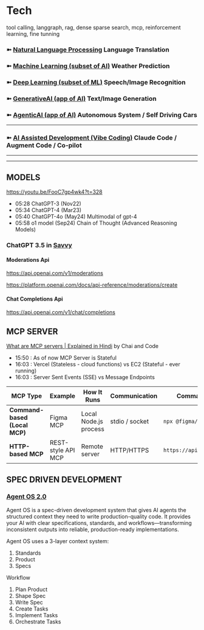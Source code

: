 # Tech
tool calling, langgraph, rag, dense sparse search, mcp, reinforcement learning, fine tunning


### ➼ [Natural Language Processing](NLP) Language Translation
### ➼ [Machine Learning (subset of AI)](ML) Weather Prediction
### ➼ [Deep Learning (subset of ML)](DL) Speech/Image Recognition
### ➼ [GenerativeAI (app of AI)](GenAI) Text/Image Generation
### ➼ [AgenticAI (app of AI)](AgentAI) Autonomous System / Self Driving Cars 
---
### ➼ [AI Assisted Development (Vibe Coding)](VibeCoding) Claude Code / Augment Code / Co-pilot




----
----


## MODELS

https://youtu.be/FooC7gp4wk4?t=328

- 05:28 ChatGPT-3 (Nov22)
- 05:34 ChatGPT-4 (Mar23)
- 05:40 ChatGPT-4o (May24) Multimodal of gpt-4
- 05:58 o1 model (Sep24) Chain of Thought (Advanced Reasoning Models)

### ChatGPT 3.5 in [Savvy](https://docs.google.com/document/d/1cAYB_hRuZOD9TBVNiuQNsw_vnmTUAY8ifTa0kiQsqzk)

#### Moderations Api
https://api.openai.com/v1/moderations

https://platform.openai.com/docs/api-reference/moderations/create

#### Chat Completions Api

https://api.openai.com/v1/chat/completions

## MCP SERVER

[What are MCP servers | Explained in Hindi](https://www.youtube.com/watch?v=dZyQNy3-HjU) by Chai and Code

- 15:50 : As of now MCP Server is Stateful
- 16:03 : Vercel (Stateless - cloud functions) vs EC2 (Stateful - ever running)
- 16:03 : Server Sent Events (SSE) vs Message Endpoints

| MCP Type                      | Example            | How It Runs           | Communication  | Command Example               |
| ----------------------------- | ------------------ | --------------------- | -------------- | ----------------------------- |
| **Command-based (Local MCP)** | Figma MCP          | Local Node.js process | stdio / socket | `npx @figma/mcp-server`       |
| **HTTP-based MCP**            | REST-style API MCP | Remote server         | HTTP/HTTPS     | `https://api.company.com/mcp` |


## SPEC DRIVEN DEVELOPMENT

### [Agent OS 2.0](https://buildermethods.com/agent-os)
Agent OS is a spec-driven development system that gives AI agents the structured context they need to write production-quality code. It provides your AI with clear specifications, standards, and workflows—transforming inconsistent outputs into reliable, production-ready implementations.

Agent OS uses a 3-layer context system:
1. Standards
2. Product
3. Specs

Workflow
1. Plan Product
2. Shape Spec
3. Write Spec
4. Create Tasks
5. Implement Tasks
6. Orchestrate Tasks










